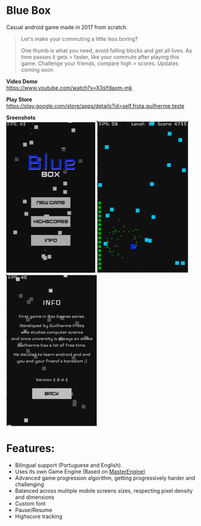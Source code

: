 # Blue Box
Casual android game made in 2017 from scratch.

> Let's make your commuting a little less boring?
> 
> One thumb is what you need, avoid falling blocks and get all lives. As time passes it gets > faster, like your commute after playing this game. Challenge your friends, compare high > scores. Updates coming soon.

**Video Demo**  
https://www.youtube.com/watch?v=X3sYdaom-mk

**Play Store**  
https://play.google.com/store/apps/details?id=self.frota.guilherme.teste

**Sreenshots**  
![Home](static/home.png)
![Game](static/game.png)
![Info](static/info.png)

# Features:
- Bilingual support (Portuguese and English)
- Uses its own Game Engine (Based on [MasterEngine](https://github.com/guiquintelas/master-engine)) 
- Advanced game progression algorithm, getting progressively harder and challenging
- Balanced across multiple mobile screens sizes, respecting pixel density and dimensions 
- Custom font
- Pause/Resume 
- Highscore tracking 
